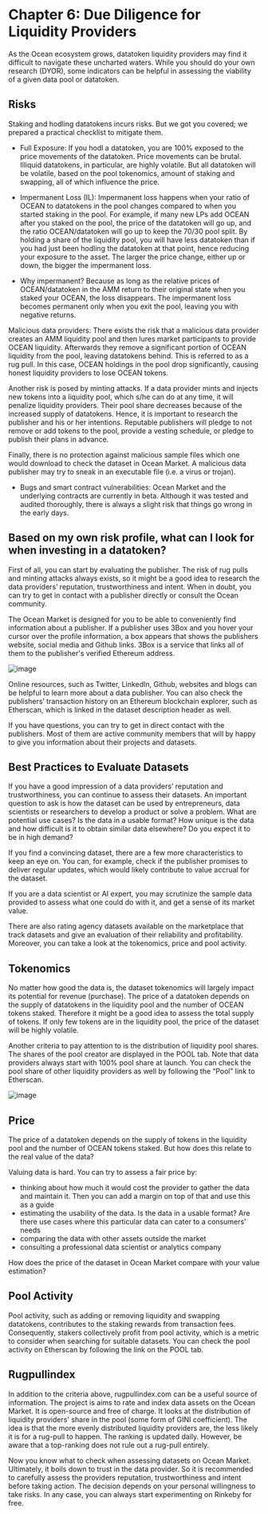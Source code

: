 # Chapter 6: Due Diligence for Liquidity Providers

As the Ocean ecosystem grows, datatoken liquidity providers may find it difficult to navigate these uncharted waters.
While you should do your own research (DYOR), some indicators can be helpful in assessing the viability of a given data pool or datatoken.

## Risks
Staking and hodling datatokens incurs risks. But we got you covered; we prepared a practical checklist to mitigate them.

- Full Exposure: If you hodl a datatoken, you are 100% exposed to the price movements of the datatoken. Price movements can be brutal.
Illiquid datatokens, in particular, are highly volatile. But all datatoken will be volatile, based on the pool tokenomics,
amount of staking and swapping, all of which influence the price.

- Impermanent Loss (IL): Impermanent loss happens when your ratio of OCEAN to datatokens in the pool changes compared to when you started staking in the pool.
For example, if many new LPs add OCEAN after you staked on the pool, the price of the datatoken will go up, and the ratio OCEAN/datatoken
will go up to keep the 70/30 pool split. By holding a share of the liquidity pool, you will have less datatoken than if you had just been
hodling the datatoken at that point, hence reducing your exposure to the asset. The larger the price change, either up or down, the bigger the impermanent loss.

- Why impermanent? Because as long as the relative prices of OCEAN/datatoken in the AMM return to their original state when you staked your OCEAN,
the loss disappears. The impermanent loss becomes permanent only when you exit the pool, leaving you with negative returns.

Malicious data providers: There exists the risk that a malicious data provider creates an AMM liquidity pool and then lures market participants to
provide OCEAN liquidity. Afterwards they remove a significant portion of OCEAN liquidity from the pool, leaving datatokens behind.
This is referred to as a rug pull. In this case, OCEAN holdings in the pool drop significantly, causing honest liquidity providers to lose OCEAN tokens.

Another risk is posed by minting attacks. If a data provider mints and injects new tokens into a liquidity pool, which s/he can do at any time,
it will penalize liquidity providers. Their pool share decreases because of the increased supply of datatokens. Hence, it is important to research the
publisher and his or her intentions. Reputable publishers will pledge to not remove or add tokens to the pool, provide a vesting schedule,
or pledge to publish their plans in advance.

Finally, there is no protection against malicious sample files which one would download to check the dataset in Ocean Market. A malicious data publisher
may try to sneak in an executable file (i.e. a virus or trojan).

- Bugs and smart contract vulnerabilities: Ocean Market and the underlying contracts are currently in beta. Although it was tested and audited thoroughly,
there is always a slight risk that things go wrong in the early days.

## Based on my own risk profile, what can I look for when investing in a datatoken?
First of all, you can start by evaluating the publisher. The risk of rug pulls and minting attacks always exists, so it might be a good idea to
research the data providers’ reputation, trustworthiness and intent. When in doubt, you can try to get in contact with a publisher directly or consult the
Ocean community.

The Ocean Market is designed for you to be able to conveniently find information about a publisher. If a publisher uses 3Box and you hover your cursor
over the profile information, a box appears that shows the publishers website, social media and Github links. 3Box is a service that links all of
them to the publisher's verified Ethereum address.

![image](https://user-images.githubusercontent.com/110959584/196026684-64a7be14-6c00-4338-8272-b96adb930e8f.png)

Online resources, such as Twitter, LinkedIn, Github, websites and blogs can be helpful to learn more about a data publisher.
You can also check the publishers’ transaction history on an Ethereum blockchain explorer, such as Etherscan, which is linked in the
dataset description header as well.

If you have questions, you can try to get in direct contact with the publishers. Most of them are active community members that
will by happy to give you information about their projects and datasets.

## Best Practices to Evaluate Datasets
If you have a good impression of a data providers’ reputation and trustworthiness, you can continue to assess their datasets.
An important question to ask is how the dataset can be used by entrepreneurs, data scientists or researchers to develop a product or solve a problem.
What are potential use cases? Is the data in a usable format? How unique is the data and how difficult is it to obtain similar data elsewhere?
Do you expect it to be in high demand?

If you find a convincing dataset, there are a few more characteristics to keep an eye on. You can, for example, check if the publisher
promises to deliver regular updates, which would likely contribute to value accrual for the dataset.

If you are a data scientist or AI expert, you may scrutinize the sample data provided to assess what one could do with it, and get a sense of its market value.

There are also rating agency datasets available on the marketplace that track datasets and give an evaluation of their reliability and profitability.
Moreover, you can take a look at the tokenomics, price and pool activity.

## Tokenomics
No matter how good the data is, the dataset tokenomics will largely impact its potential for revenue (purchase). The price of a datatoken
depends on the supply of datatokens in the liquidity pool and the number of OCEAN tokens staked. Therefore it might be a good idea to assess the
total supply of tokens. If only few tokens are in the liquidity pool, the price of the dataset will be highly volatile.

Another criteria to pay attention to is the distribution of liquidity pool shares. The shares of the pool creator are displayed in the POOL tab.
Note that data providers always start with 100% pool share at launch. You can check the pool share of other liquidity providers as well by
following the “Pool” link to Etherscan.

![image](https://user-images.githubusercontent.com/110959584/196026604-e3100753-68b5-4a42-bb30-dff7dc648c41.png)

## Price
The price of a datatoken depends on the supply of tokens in the liquidity pool and the number of OCEAN tokens staked. But how does this relate to the real
value of the data?

Valuing data is hard. You can try to assess a fair price by:
- thinking about how much it would cost the provider to gather the data and maintain it. Then you can add a margin on top of that and use this as a guide
- estimating the usability of the data. Is the data in a usable format? Are there use cases where this particular data can cater to a consumers' needs
- comparing the data with other assets outside the market
- consulting a professional data scientist or analytics company

How does the price of the dataset in Ocean Market compare with your value estimation?

## Pool Activity
Pool activity, such as adding or removing liquidity and swapping datatokens, contributes to the staking rewards from transaction fees.
Consequently, stakers collectively profit from pool activity, which is a metric to consider when searching for suitable datasets.
You can check the pool activity on Etherscan by following the link on the POOL tab.

## Rugpullindex
In addition to the criteria above, rugpullindex.com can be a useful source of information. The project is aims to rate and index data assets on the
Ocean Market. It is open-source and free of charge. It looks at the distribution of liquidity providers' share in the pool (some form of GINI coefficient).
The idea is that the more evenly distributed liquidity providers are, the less likely it is for a rug-pull to happen. The ranking is updated daily.
However, be aware that a top-ranking does not rule out a rug-pull entirely.

Now you know what to check when assessing datasets on Ocean Market. Ultimately, it boils down to trust in the data provider.
So it is recommended to carefully assess the providers reputation, trustworthiness and intent before taking action. The decision depends
on your personal willingness to take risks. In any case, you can always start experimenting on Rinkeby for free.
